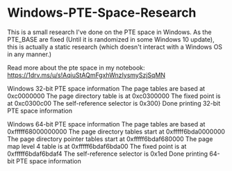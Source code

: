 # Windows-PTE-Space-Research

This is a small research I've done on the PTE space in Windows.
As the PTE_BASE are fixed (Until it is randomized in some Windows 10 update), this is actually a static research (which doesn't interact 
with a Windows OS in any manner.)

Read more about the pte space in my notebook:
https://1drv.ms/u/s!AqiuStAQmFgxhWnzIysmySzjSqMN
	
Windows 32-bit PTE space information
The page tables are based at 0xc0000000
The page directory table is at 0xc0300000
The fixed point is at 0xc0300c00
The self-reference selector is 0x300}
Done printing 32-bit PTE space information

	
Windows 64-bit PTE space information
The page tables are based at 0xfffff68000000000
The page directory tables start at 0xfffff6bda0000000
The page directory pointer tables start at 0xfffff6bdaf680000
The page map level 4 table is at 0xfffff6bdaf6bda00
The fixed point is at 0xfffff6bdaf6bdaf4
The self-reference selector is 0x1ed
Done printing 64-bit PTE space information
